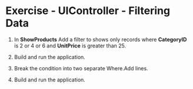 ﻿# Exercise - UIController - Filtering Data

1.	In **ShowProducts** Add a filter to shows only records where **CategoryID** is 2 or 4 or 6 and **UnitPrice** is greater than 25.
2.	Build and run the application.

3. Break the condition into two separate Where.Add lines.  
4. Build and run the application.
